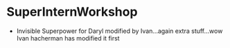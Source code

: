 # SuperInternWorkshop

- Invisible Superpower for Daryl modified by Ivan...again extra stuff...wow
Ivan hacherman has modified it first
